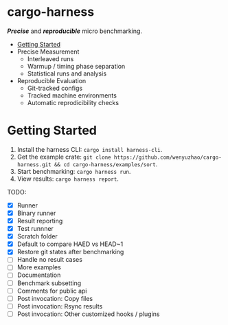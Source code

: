 # cargo-harness

**_Precise_** and **_reproducible_** micro benchmarking.

* [Getting Started](#getting-started)
* Precise Measurement
  * Interleaved runs
  * Warmup / timing phase separation
  * Statistical runs and analysis
* Reproducible Evaluation
  * Git-tracked configs
  * Tracked machine environments
  * Automatic reprodicibility checks

# Getting Started

1. Install the harness CLI: `cargo install harness-cli`.
2. Get the example crate: `git clone https://github.com/wenyuzhao/cargo-harness.git && cd cargo-harness/examples/sort`.
3. Start benchmarking: `cargo harness run`.
4. View results: `cargo harness report`.

TODO:

- [x] Runner
- [x] Binary runner
- [x] Result reporting
- [x] Test runnner
- [x] Scratch folder
- [x] Default to compare HAED vs HEAD~1
- [x] Restore git states after benchmarking
- [ ] Handle no result cases
- [ ] More examples
- [ ] Documentation
- [ ] Benchmark subsetting
- [ ] Comments for public api
- [ ] Post invocation: Copy files
- [ ] Post invocation: Rsync results
- [ ] Post invocation: Other customized hooks / plugins